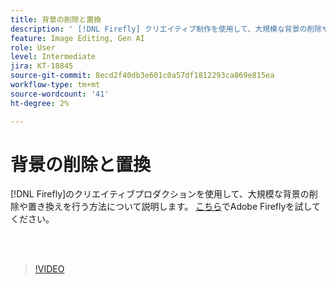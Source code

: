 ```yaml
---
title: 背景の削除と置換
description: ' [!DNL Firefly] クリエイティブ制作を使用して、大規模な背景の削除や置き換えを行う方法を説明します'
feature: Image Editing, Gen AI
role: User
level: Intermediate
jira: KT-18845
source-git-commit: 8ecd2f40db3e601c0a57df1812293ca869e815ea
workflow-type: tm+mt
source-wordcount: '41'
ht-degree: 2%

---
```


# 背景の削除と置換

[!DNL Firefly]のクリエイティブプロダクションを使用して、大規模な背景の削除や置き換えを行う方法について説明します。 [こちら](https://firefly.adobe.com/)でAdobe Fireflyを試してください。

<br> 

>[!VIDEO](https://video.tv.adobe.com/v/3472920?quality=12&learn=on&hidetitle=true&captions=jpn)